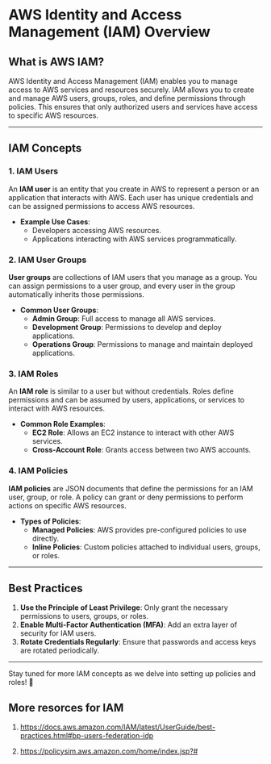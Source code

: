 # AWS Identity and Access Management (IAM) Overview

## What is AWS IAM?

AWS Identity and Access Management (IAM) enables you to manage access to AWS services and resources securely. IAM allows you to create and manage AWS users, groups, roles, and define permissions through policies. This ensures that only authorized users and services have access to specific AWS resources.

---

## IAM Concepts

### 1. **IAM Users**
An **IAM user** is an entity that you create in AWS to represent a person or an application that interacts with AWS. Each user has unique credentials and can be assigned permissions to access AWS resources.

- **Example Use Cases**:
  - Developers accessing AWS resources.
  - Applications interacting with AWS services programmatically.

### 2. **IAM User Groups**
**User groups** are collections of IAM users that you manage as a group. You can assign permissions to a user group, and every user in the group automatically inherits those permissions.

- **Common User Groups**:
  - **Admin Group**: Full access to manage all AWS services.
  - **Development Group**: Permissions to develop and deploy applications.
  - **Operations Group**: Permissions to manage and maintain deployed applications.

### 3. **IAM Roles**
An **IAM role** is similar to a user but without credentials. Roles define permissions and can be assumed by users, applications, or services to interact with AWS resources.

- **Common Role Examples**:
  - **EC2 Role**: Allows an EC2 instance to interact with other AWS services.
  - **Cross-Account Role**: Grants access between two AWS accounts.

### 4. **IAM Policies**
**IAM policies** are JSON documents that define the permissions for an IAM user, group, or role. A policy can grant or deny permissions to perform actions on specific AWS resources.

- **Types of Policies**:
  - **Managed Policies**: AWS provides pre-configured policies to use directly.
  - **Inline Policies**: Custom policies attached to individual users, groups, or roles.

---

## Best Practices

1. **Use the Principle of Least Privilege**: Only grant the necessary permissions to users, groups, or roles.
2. **Enable Multi-Factor Authentication (MFA)**: Add an extra layer of security for IAM users.
3. **Rotate Credentials Regularly**: Ensure that passwords and access keys are rotated periodically.

---

Stay tuned for more IAM concepts as we delve into setting up policies and roles! 🚀

## More resorces for IAM

1. https://docs.aws.amazon.com/IAM/latest/UserGuide/best-practices.html#bp-users-federation-idp

2. https://policysim.aws.amazon.com/home/index.jsp?#

